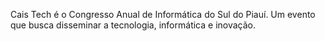 Cais Tech é o Congresso Anual de Informática do Sul do Piauí. Um evento que busca disseminar a tecnologia, informática e inovação.
